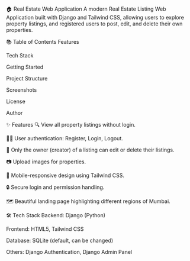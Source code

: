 🏠 Real Estate Web Application
A modern Real Estate Listing Web Application built with Django and Tailwind CSS, allowing users to explore property listings, and registered users to post, edit, and delete their own properties.

📚 Table of Contents
Features

Tech Stack

Getting Started

Project Structure

Screenshots

License

Author

✨ Features
🔍 View all property listings without login.

🧑‍💼 User authentication: Register, Login, Logout.

📝 Only the owner (creator) of a listing can edit or delete their listings.

📷 Upload images for properties.

📱 Mobile-responsive design using Tailwind CSS.

🔒 Secure login and permission handling.

🗺️ Beautiful landing page highlighting different regions of Mumbai.

🛠️ Tech Stack
Backend: Django (Python)

Frontend: HTML5, Tailwind CSS

Database: SQLite (default, can be changed)

Others: Django Authentication, Django Admin Panel

